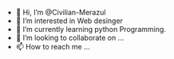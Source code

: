 - 👋 Hi, I’m @Civilian-Merazul
- 👀 I’m interested in Web desinger
- 🌱 I’m currently learning python Programming.
- 💞️ I’m looking to collaborate on ...
- 📫 How to reach me ...

<!---
Civilian-Merazul/Civilian-Merazul is a ✨ special ✨ repository because its `README.md` (this file) appears on your GitHub profile.
You can click the Preview link to take a look at your changes.
--->
